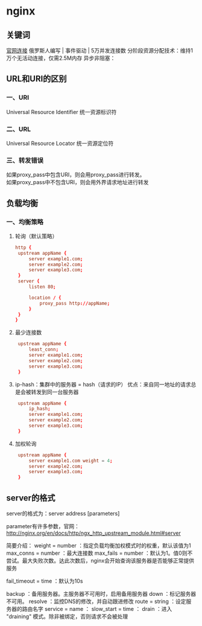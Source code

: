 # nginx

## 关键词

[官网连接](http://nginx.org/)
俄罗斯人编写 | 事件驱动 | 5万并发连接数
分阶段资源分配技术：维持1万个无活动连接，仅需2.5M内存
异步非阻塞：

## URL和URI的区别

### 一、URI

Universal Resource Identifier 统一资源标识符

### 二、URL

Universal Resource Locator 统一资源定位符

### 三、转发错误

如果proxy_pass中包含URI，则会用proxy_pass进行转发。  
如果proxy_pass中不包含URI，则会用外界请求地址进行转发

## 负载均衡

### 一、均衡策略

1. 轮询（默认策略）
   ``` conf
   http {
    upstream appName {
        server example1.com;
        server example2.com;
        server example3.com;
    }
    server {
        listen 80;

        location / {
            proxy_pass http://appName;
        }
    }
   }
   ```
2. 最少连接数
   ``` conf
    upstream appName {
        least_conn;
        server example1.com;
        server example2.com;
        server example3.com;
    }
   ```
3. ip-hash：集群中的服务器 = hash（请求的IP）
   优点：来自同一地址的请求总是会被转发到同一台服务器
   ``` conf
    upstream appName {
        ip_hash;
        server example1.com;
        server example2.com;
        server example3.com;
    }
   ```
4. 加权轮询
   ``` conf
    upstream appName {
        server example1.com weight = 4;
        server example2.com;
        server example3.com;
    }
   ```

## server的格式

server的格式为：server address [parameters]

parameter有许多参数，官网：http://nginx.org/en/docs/http/ngx_http_upstream_module.html#server

简要介绍：
weight = number ：指定负载均衡加权模式时的权重，默认该值为1
max_conns = number ：最大连接数
max_fails = number ：默认为1。值0则不尝试。最大失败次数。达此次数后，nginx会开始查询该服务器是否能够正常提供服务

fail_timeout = time ：默认为10s

backup ：备用服务器。主服务器不可用时，启用备用服务器
down ：标记服务器不可用。
resolve ：监控DNS的修改，并自动跟进修改
route = string ：设定服务器的路由名字
service = name ：
slow_start = time ：
drain ：进入 "draining" 模式。除非被绑定，否则请求不会被处理